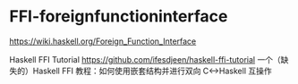 # FFI-foreignfunctioninterface







https://wiki.haskell.org/Foreign_Function_Interface


Haskell FFI Tutorial https://github.com/ifesdjeen/haskell-ffi-tutorial 一个（缺失的）Haskell FFI 教程：如何使用嵌套结构并进行双向 C<->Haskell 互操作








